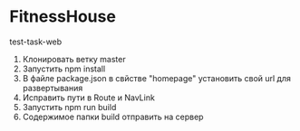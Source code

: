 # FitnessHouse
test-task-web

1. Клонировать ветку master
2. Запустить npm install
3. В файле package.json в свйстве "homepage" установить свой url для развертывания
4. Исправить пути в Route и NavLink
5. Запустить npm run build
6. Содержимое папки build отправить на сервер
